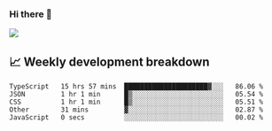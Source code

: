 ### Hi there 👋
<img align="center" src="https://github-readme-stats.vercel.app/api?username=Tumao727&show_icons=true&hide_title=true&theme=dracula" />


## 📈 Weekly development breakdown
<!--START_SECTION:waka-->

```text
TypeScript   15 hrs 57 mins  █████████████████████▓░░░   86.06 %
JSON         1 hr 1 min      █▒░░░░░░░░░░░░░░░░░░░░░░░   05.54 %
CSS          1 hr 1 min      █▒░░░░░░░░░░░░░░░░░░░░░░░   05.51 %
Other        31 mins         ▓░░░░░░░░░░░░░░░░░░░░░░░░   02.87 %
JavaScript   0 secs          ░░░░░░░░░░░░░░░░░░░░░░░░░   00.02 %
```

<!--END_SECTION:waka-->